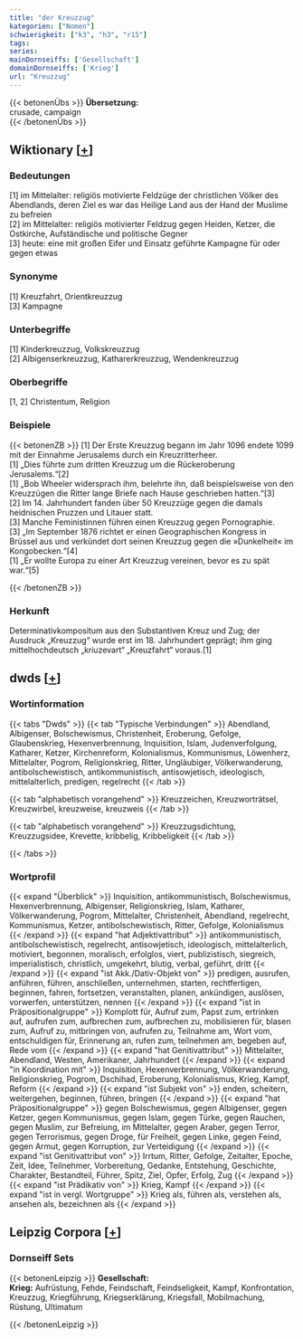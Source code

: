 ```yaml
---
title: "der Kreuzzug"
kategorien: ["Nomen"]
schwierigkeit: ["k3", "h3", "r15"]
tags:
series:
mainDornseiffs: ['Gesellschaft']
domainDornseiffs: ['Krieg']
url: "Kreuzzug"
---
```


{{< betonenÜbs >}}
**Übersetzung:**  
crusade, campaign  
{{< /betonenÜbs >}}

## Wiktionary [[+](https://de.wiktionary.org/wiki/Kreuzzug)]

### Bedeutungen
[1] im Mittelalter: religiös motivierte Feldzüge der christlichen Völker des Abendlands, deren Ziel es war das Heilige Land aus der Hand der Muslime zu befreien  
[2] im Mittelalter: religiös motivierter Feldzug gegen Heiden, Ketzer, die Ostkirche, Aufständische und politische Gegner  
[3] heute: eine mit großen Eifer und Einsatz geführte Kampagne für oder gegen etwas  

### Synonyme
[1] Kreuzfahrt, Orientkreuzzug  
[3] Kampagne  

### Unterbegriffe
[1] Kinderkreuzzug, Volkskreuzzug  
[2] Albigenserkreuzzug, Katharerkreuzzug, Wendenkreuzzug  

### Oberbegriffe
[1, 2] Christentum, Religion  

### Beispiele
{{< betonenZB >}}
[1] Der Erste Kreuzzug begann im Jahr 1096 endete 1099 mit der Einnahme Jerusalems durch ein Kreuzritterheer.  
[1] „Dies führte zum dritten Kreuzzug um die Rückeroberung Jerusalems.“[2]  
[1] „Bob Wheeler widersprach ihm, belehrte ihn, daß beispielsweise von den Kreuzzügen die Ritter lange Briefe nach Hause geschrieben hatten.“[3]  
[2] Im 14. Jahrhundert fanden über 50 Kreuzzüge gegen die damals heidnischen Pruzzen und Litauer statt.  
[3] Manche Feministinnen führen einen Kreuzzug gegen Pornographie.  
[3] „Im September 1876 richtet er einen Geographischen Kongress in Brüssel aus und verkündet dort seinen Kreuzzug gegen die »Dunkelheit« im Kongobecken.“[4]  
[1] „Er wollte Europa zu einer Art Kreuzzug vereinen, bevor es zu spät war.“[5]  

{{< /betonenZB >}}
### Herkunft
Determinativkompositum aus den Substantiven Kreuz und Zug; der Ausdruck „Kreuzzug“ wurde erst im 18. Jahrhundert geprägt; ihm ging mittelhochdeutsch „kriuzevart“ „Kreuzfahrt“ voraus.[1]  



## dwds [[+](https://www.dwds.de/wb/Kreuzzug)]

### Wortinformation
{{< tabs "Dwds" >}}
{{< tab "Typische Verbindungen" >}}
Abendland, Albigenser, Bolschewismus, Christenheit, Eroberung, Gefolge, Glaubenskrieg, Hexenverbrennung, Inquisition, Islam, Judenverfolgung, Katharer, Ketzer, Kirchenreform, Kolonialismus, Kommunismus, Löwenherz, Mittelalter, Pogrom, Religionskrieg, Ritter, Ungläubiger, Völkerwanderung, antibolschewistisch, antikommunistisch, antisowjetisch, ideologisch, mittelalterlich, predigen, regelrecht
{{< /tab >}}

{{< tab "alphabetisch vorangehend" >}}
Kreuzzeichen, Kreuzworträtsel, Kreuzwirbel, kreuzweise, kreuzweis
{{< /tab >}}

{{< tab "alphabetisch vorangehend" >}}
Kreuzzugsdichtung, Kreuzzugsidee, Krevette, kribbelig, Kribbeligkeit
{{< /tab >}}

{{< /tabs >}}

### Wortprofil
{{< expand "Überblick" >}} Inquisition, antikommunistisch, Bolschewismus, Hexenverbrennung, Albigenser, Religionskrieg, Islam, Katharer, Völkerwanderung, Pogrom, Mittelalter, Christenheit, Abendland, regelrecht, Kommunismus, Ketzer, antibolschewistisch, Ritter, Gefolge, Kolonialismus {{< /expand >}}
{{< expand "hat Adjektivattribut" >}} antikommunistisch, antibolschewistisch, regelrecht, antisowjetisch, ideologisch, mittelalterlich, motiviert, begonnen, moralisch, erfolglos, viert, publizistisch, siegreich, imperialistisch, christlich, umgekehrt, blutig, verbal, geführt, dritt {{< /expand >}}
{{< expand "ist Akk./Dativ-Objekt von" >}} predigen, ausrufen, anführen, führen, anschließen, unternehmen, starten, rechtfertigen, beginnen, fahren, fortsetzen, veranstalten, planen, ankündigen, auslösen, vorwerfen, unterstützen, nennen {{< /expand >}}
{{< expand "ist in Präpositionalgruppe" >}} Komplott für, Aufruf zum, Papst zum, ertrinken auf, aufrufen zum, aufbrechen zum, aufbrechen zu, mobilisieren für, blasen zum, Aufruf zu, mitbringen von, aufrufen zu, Teilnahme am, Wort vom, entschuldigen für, Erinnerung an, rufen zum, teilnehmen am, begeben auf, Rede vom {{< /expand >}}
{{< expand "hat Genitivattribut" >}} Mittelalter, Abendland, Westen, Amerikaner, Jahrhundert {{< /expand >}}
{{< expand "in Koordination mit" >}} Inquisition, Hexenverbrennung, Völkerwanderung, Religionskrieg, Pogrom, Dschihad, Eroberung, Kolonialismus, Krieg, Kampf, Reform {{< /expand >}}
{{< expand "ist Subjekt von" >}} enden, scheitern, weitergehen, beginnen, führen, bringen {{< /expand >}}
{{< expand "hat Präpositionalgruppe" >}} gegen Bolschewismus, gegen Albigenser, gegen Ketzer, gegen Kommunismus, gegen Islam, gegen Türke, gegen Rauchen, gegen Muslim, zur Befreiung, im Mittelalter, gegen Araber, gegen Terror, gegen Terrorismus, gegen Droge, für Freiheit, gegen Linke, gegen Feind, gegen Armut, gegen Korruption, zur Verteidigung {{< /expand >}}
{{< expand "ist Genitivattribut von" >}} Irrtum, Ritter, Gefolge, Zeitalter, Epoche, Zeit, Idee, Teilnehmer, Vorbereitung, Gedanke, Entstehung, Geschichte, Charakter, Bestandteil, Führer, Spitz, Ziel, Opfer, Erfolg, Zug {{< /expand >}}
{{< expand "ist Prädikativ von" >}} Krieg, Kampf {{< /expand >}}
{{< expand "ist in vergl. Wortgruppe" >}} Krieg als, führen als, verstehen als, ansehen als, bezeichnen als {{< /expand >}}

## Leipzig Corpora [[+](https://corpora.uni-leipzig.de/en/res?word=Kreuzzug&corpusId=deu_newscrawl-public_2018)]

### Dornseiff Sets
{{< betonenLeipzig >}}
**Gesellschaft:**  
**Krieg:** Aufrüstung, Fehde, Feindschaft, Feindseligkeit, Kampf, Konfrontation, Kreuzzug, Kriegführung, Kriegserklärung, Kriegsfall, Mobilmachung, Rüstung, Ultimatum  

{{< /betonenLeipzig >}}
